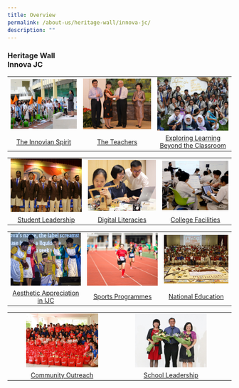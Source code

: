 ```yaml
---
title: Overview
permalink: /about-us/heritage-wall/innova-jc/
description: ""
---
```

### **Heritage Wall**<br>**Innova JC**

<table>
	<tr>
    <td style= "text-align: center;">
			<a href="/about-us/heritage-wall/innova-jc/the-innovian-spirit/"><img src="/images/innovajc1.jpg"></a>
		</td>
		<td style= "text-align: center;">
			<a href="/about-us/heritage-wall/innova-jc/the-teachers/"><img src="/images/innovajc2.jpg"></a>
		</td>
    <td style= "text-align: center;">
			<a href="/about-us/heritage-wall/innova-jc/exploring-learning-beyond-the-classroom/"><img src="/images/innovajc3.jpg"></a>
		</td>
	</tr>
		<tr>
    <td style= "text-align: center;">
			<a href="/about-us/heritage-wall/innova-jc/the-innovian-spirit/">The Innovian Spirit</a>
</td>
		<td style= "text-align: center;">			
			<a href="/about-us/heritage-wall/innova-jc/the-teachers/">The Teachers</a>
</td>
    <td style= "text-align: center;">
			<a href="/about-us/heritage-wall/innova-jc/exploring-learning-beyond-the-classroom/">Exploring Learning Beyond the Classroom</a>
		</td>
	</tr>
</table>
	
<table>
	<tr>
    <td style= "text-align: center;">
			<a href="/about-us/heritage-wall/innova-jc/student-leadership/"><img src="/images/innovajc4.jpg"></a>
		</td>
		<td style= "text-align: center;">
			<a href="/about-us/heritage-wall/innova-jc/digital-literacies/"><img src="/images/innovajc5.jpg"></a>
		</td>
    <td style= "text-align: center;">
			<a href="/about-us/heritage-wall/innova-jc/college-facilities/"><img src="/images/innovajc6.jpg"></a>
		</td>
	</tr>
		<tr>
    <td style= "text-align: center;">
			<a href="/about-us/heritage-wall/innova-jc/student-leadership/">Student Leadership</a>
</td>
		<td style= "text-align: center;">			
			<a href="/about-us/heritage-wall/innova-jc/digital-literacies/">Digital Literacies</a>
</td>
    <td style= "text-align: center;">
			<a href="/about-us/heritage-wall/innova-jc/college-facilities/">College Facilities</a>
		</td>
	</tr>
</table>

<table>
	<tr>
    <td style= "text-align: center;">
			<a href="/about-us/heritage-wall/innova-jc/aesthetic-appreciation/"><img src="/images/innovajc7.jpg"></a>
		</td>
		<td style= "text-align: center;">
			<a href="/about-us/heritage-wall/innova-jc/sports-programmes/"><img src="/images/innovajc8.jpg"></a>
		</td>
    <td style= "text-align: center;">
			<a href="/about-us/heritage-wall/innova-jc/national-education/"><img src="/images/innovajc9.jpg"></a>
		</td>
	</tr>
		<tr>
    <td style= "text-align: center;">
			<a href="/about-us/heritage-wall/innova-jc/aesthetic-appreciation/">Aesthetic Appreciation in IJC</a>
</td>
		<td style= "text-align: center;">			
			<a href="/about-us/heritage-wall/innova-jc/sports-programmes/">Sports Programmes</a>
</td>
    <td style= "text-align: center;">
			<a href="/about-us/heritage-wall/innova-jc/national-education/">National Education</a>
		</td>
	</tr>
</table>

<table>
	<tr>
    <td style= "text-align: center;">
			<a href="/about-us/heritage-wall/innova-jc/community-outreach/"><img style="width:70%" src="/images/innovajc10.jpg"></a>
		</td>
		<td style= "text-align: center;">
				<a href="/about-us/heritage-wall/innova-jc/school-leadership/"><img style="width:70%" src="/images/innovajc11.jpg"></a>
		</td>
    <td style= "text-align: center;">
		</td>
	</tr>
		<tr>
    <td style= "text-align: center;">
			<a href="/about-us/heritage-wall/innova-jc/community-outreach/">Community Outreach</a>
</td>
		<td style= "text-align: center;">			
			<a href="/about-us/heritage-wall/innova-jc/school-leadership/">School Leadership</a>
</td>
    <td style= "text-align: center;">
		</td>
	</tr>
</table>